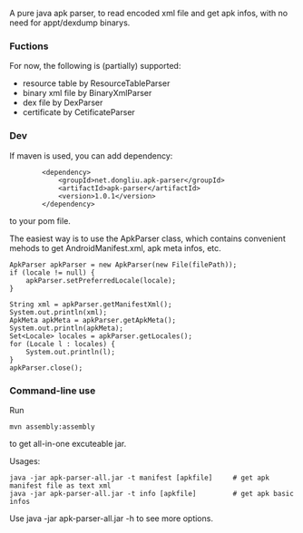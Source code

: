 A pure java apk parser, to read encoded xml file and get apk infos, with no need for appt/dexdump binarys.

### Fuctions
For now, the following is (partially) supported:
* resource table by ResourceTableParser
* binary xml file by BinaryXmlParser
* dex file by DexParser
* certificate by CetificateParser

### Dev
If maven is used, you can add dependency:
```
        <dependency>
            <groupId>net.dongliu.apk-parser</groupId>
            <artifactId>apk-parser</artifactId>
            <version>1.0.1</version>
        </dependency>
```
to your pom file.

The easiest way is to use the ApkParser class, which contains convenient mehods to get AndroidManifest.xml, apk meta infos, etc.
```
ApkParser apkParser = new ApkParser(new File(filePath));
if (locale != null) {
    apkParser.setPreferredLocale(locale);
}

String xml = apkParser.getManifestXml();
System.out.println(xml);
ApkMeta apkMeta = apkParser.getApkMeta();
System.out.println(apkMeta);
Set<Locale> locales = apkParser.getLocales();
for (Locale l : locales) {
    System.out.println(l);
}
apkParser.close();
```

### Command-line use
Run
```
mvn assembly:assembly
```
to get all-in-one excuteable jar.

Usages:
```
java -jar apk-parser-all.jar -t manifest [apkfile]     # get apk manifest file as text xml
java -jar apk-parser-all.jar -t info [apkfile]         # get apk basic infos
```
Use java -jar apk-parser-all.jar -h to see more options.
